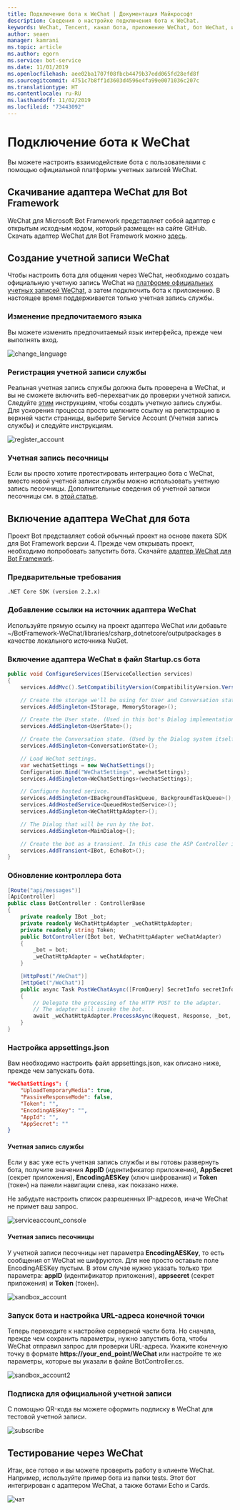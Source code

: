 ```yaml
---
title: Подключение бота к WeChat | Документация Майкрософт
description: Сведения о настройке подключения бота к WeChat.
keywords: WeChat, Tencent, канал бота, приложение WeChat, бот WeChat, идентификатор приложения, секрет приложения, учетные данные
author: seaen
manager: kamrani
ms.topic: article
ms.author: egorn
ms.service: bot-service
ms.date: 11/01/2019
ms.openlocfilehash: aee02ba1707f08fbcb4479b37edd065fd28efd8f
ms.sourcegitcommit: 4751c7b8ff1d3603d4596e4fa99e0071036c207c
ms.translationtype: HT
ms.contentlocale: ru-RU
ms.lasthandoff: 11/02/2019
ms.locfileid: "73443092"
---
```

# <a name="connect-a-bot-to-wechat"></a>Подключение бота к WeChat

Вы можете настроить взаимодействие бота с пользователями с помощью официальной платформы учетных записей WeChat.

## <a name="download-wechat-adapter-for-bot-framework"></a>Скачивание адаптера WeChat для Bot Framework

WeChat для Microsoft Bot Framework представляет собой адаптер с открытым исходным кодом, который размещен на сайте GitHub. Скачать адаптер WeChat для Bot Framework можно [здесь](https://github.com/microsoft/BotFramework-WeChat/).

## <a name="create-a-wechat-account"></a>Создание учетной записи WeChat

Чтобы настроить бота для общения через WeChat, необходимо создать официальную учетную запись WeChat на [платформе официальных учетных записей WeChat](https://mp.weixin.qq.com/?lang=en_US), а затем подключить бота к приложению. В настоящее время поддерживается только учетная запись службы.

### <a name="change-your-prefer-language"></a>Изменение предпочитаемого языка

Вы можете изменить предпочитаемый язык интерфейса, прежде чем выполнять вход.

 ![change_language](./media/channels/wechat-change-language.png)

### <a name="register-a-service-account"></a>Регистрация учетной записи службы

Реальная учетная запись службы должна быть проверена в WeChat, и вы не сможете включить веб-перехватчик до проверки учетной записи. Следуйте [этим](https://kf.qq.com/product/weixinmp.html#hid=87) инструкциям, чтобы создать учетную запись службы.
Для ускорения процесса просто щелкните ссылку на регистрацию в верхней части страницы, выберите Service Account (Учетная запись службы) и следуйте инструкциям.

 ![register_account](./media/channels/wechat-register-account.png)

### <a name="sandbox-account"></a>Учетная запись песочницы

Если вы просто хотите протестировать интеграцию бота с WeChat, вместо новой учетной записи службы можно использовать учетную запись песочницы. Дополнительные сведения об учетной записи песочницы см. в [этой статье](https://mp.weixin.qq.com/debug/cgi-bin/sandbox?t=sandbox/login).

## <a name="enable-wechat-adapter-to-bot"></a>Включение адаптера WeChat для бота

Проект Bot представляет собой обычный проект на основе пакета SDK для Bot Framework версии 4. Прежде чем открывать проект, необходимо попробовать запустить бота. Скачайте [адаптер WeChat для Bot Framework](https://github.com/microsoft/BotFramework-WeChat/).

### <a name="prerequisites"></a>Предварительные требования

    .NET Core SDK (version 2.2.x)

### <a name="add-reference-to-wechat-adapter-source"></a>Добавление ссылки на источник адаптера WeChat

Используйте прямую ссылку на проект адаптера WeChat или добавьте ~/BotFramework-WeChat/libraries/csharp_dotnetcore/outputpackages в качестве локального источника NuGet.

### <a name="inject-wechat-adapter-in-your-bot-startupcs"></a>Включение адаптера WeChat в файл Startup.cs бота

```csharp
public void ConfigureServices(IServiceCollection services)
{
    services.AddMvc().SetCompatibilityVersion(CompatibilityVersion.Version_2_2);

    // Create the storage we'll be using for User and Conversation state. (Memory is great for testing purposes.)
    services.AddSingleton<IStorage, MemoryStorage>();

    // Create the User state. (Used in this bot's Dialog implementation.)
    services.AddSingleton<UserState>();

    // Create the Conversation state. (Used by the Dialog system itself.)
    services.AddSingleton<ConversationState>();

    // Load WeChat settings.
    var wechatSettings = new WeChatSettings();
    Configuration.Bind("WeChatSettings", wechatSettings);
    services.AddSingleton<WeChatSettings>(wechatSettings);

    // Configure hosted serivce.
    services.AddSingleton<IBackgroundTaskQueue, BackgroundTaskQueue>();
    services.AddHostedService<QueuedHostedService>();
    services.AddSingleton<WeChatHttpAdapter>();

    // The Dialog that will be run by the bot.
    services.AddSingleton<MainDialog>();

    // Create the bot as a transient. In this case the ASP Controller is expecting an IBot.
    services.AddTransient<IBot, EchoBot>();
}
```

### <a name="update-your-bot-controller"></a>Обновление контроллера бота

```csharp
[Route("api/messages")]
[ApiController]
public class BotController : ControllerBase
{  
    private readonly IBot _bot;
    private readonly WeChatHttpAdapter _weChatHttpAdapter;
    private readonly string Token;
    public BotController(IBot bot, WeChatHttpAdapter weChatAdapter)
    {
        _bot = bot;
        _weChatHttpAdapter = weChatAdapter;
    }

    [HttpPost("/WeChat")]
    [HttpGet("/WeChat")]
    public async Task PostWeChatAsync([FromQuery] SecretInfo secretInfo)
    {
        // Delegate the processing of the HTTP POST to the adapter.
        // The adapter will invoke the bot.
        await _weChatHttpAdapter.ProcessAsync(Request, Response, _bot, secretInfo);
    }
}
```

### <a name="setup-appsettingsjson"></a>Настройка appsettings.json

Вам необходимо настроить файл appsettings.json, как описано ниже, прежде чем запускать бота.

```json
"WeChatSettings": {
    "UploadTemporaryMedia": true,
    "PassiveResponseMode": false,
    "Token": "",
    "EncodingAESKey": "",
    "AppId": "",
    "AppSecret": ""
}
```

#### <a name="service-account"></a>Учетная запись службы

Если у вас уже есть учетная запись службы и вы готовы развернуть бота, получите значения **AppID** (идентификатор приложения), **AppSecret** (секрет приложения), **EncodingAESKey** (ключ шифрования) и **Token** (токен) на панели навигации слева, как показано ниже.

Не забудьте настроить список разрешенных IP-адресов, иначе WeChat не примет ваш запрос.

 ![serviceaccount_console](./media/channels/wechat-serviceaccount-console.png)

#### <a name="sandbox-account"></a>Учетная запись песочницы

У учетной записи песочницы нет параметра **EncodingAESKey**, то есть сообщения от WeChat не шифруются. Для нее просто оставьте поле EncodingAESKey пустым. В этом случае нужно указать только три параметра: **appID** (идентификатор приложения), **appsecret** (секрет приложения) и **Token** (токен).

 ![sandbox_account](./media/channels/wechat-sandbox-account.png)

### <a name="start-bot-and-set-endpoint-url"></a>Запуск бота и настройка URL-адреса конечной точки

Теперь переходите к настройке серверной части бота. Но сначала, прежде чем сохранить параметры, нужно запустить бота, чтобы WeChat отправил запрос для проверки URL-адреса.
Укажите конечную точку в формате **https://your_end_point/WeChat** или настройте те же параметры, которые вы указали в файле BotController.cs.

 ![sandbox_account2](./media/channels/wechat-sandbox-account-2.png)

### <a name="subscribe-your-official-account"></a>Подписка для официальной учетной записи

С помощью QR-кода вы можете оформить подписку в WeChat для тестовой учетной записи.

 ![subscribe](./media/channels/wechat-subscribe.png)

## <a name="test-through-wechat"></a>Тестирование через WeChat

Итак, все готово и вы можете проверить работу в клиенте WeChat. Например, используйте пример бота из папки tests. Этот бот интегрирован с адаптером WeChat, а также ботами Echo и Cards.

 ![чат](./media/channels/wechat-chat.png)
